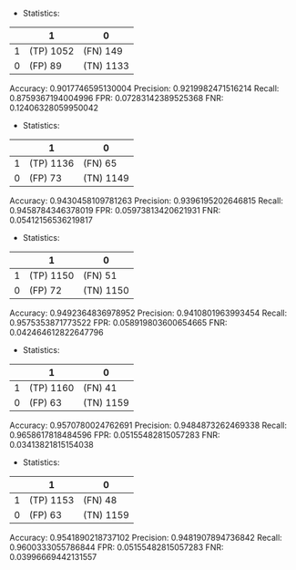 * Statistics: 

|          |    1     |    0     |
|----------|----------|----------|
|    1     |(TP) 1052 | (FN) 149 |
|    0     | (FP) 89  |(TN) 1133 |
Accuracy: 0.9017746595130004
Precision: 0.9219982471516214
Recall: 0.8759367194004996
FPR: 0.07283142389525368
FNR: 0.12406328059950042
* Statistics: 

|          |    1     |    0     |
|----------|----------|----------|
|    1     |(TP) 1136 | (FN) 65  |
|    0     | (FP) 73  |(TN) 1149 |
Accuracy: 0.9430458109781263
Precision: 0.9396195202646815
Recall: 0.9458784346378019
FPR: 0.05973813420621931
FNR: 0.05412156536219817
* Statistics: 

|          |    1     |    0     |
|----------|----------|----------|
|    1     |(TP) 1150 | (FN) 51  |
|    0     | (FP) 72  |(TN) 1150 |
Accuracy: 0.9492364836978952
Precision: 0.9410801963993454
Recall: 0.9575353871773522
FPR: 0.058919803600654665
FNR: 0.042464612822647796
* Statistics: 

|          |    1     |    0     |
|----------|----------|----------|
|    1     |(TP) 1160 | (FN) 41  |
|    0     | (FP) 63  |(TN) 1159 |
Accuracy: 0.9570780024762691
Precision: 0.9484873262469338
Recall: 0.9658617818484596
FPR: 0.05155482815057283
FNR: 0.03413821815154038
* Statistics: 

|          |    1     |    0     |
|----------|----------|----------|
|    1     |(TP) 1153 | (FN) 48  |
|    0     | (FP) 63  |(TN) 1159 |
Accuracy: 0.9541890218737102
Precision: 0.9481907894736842
Recall: 0.9600333055786844
FPR: 0.05155482815057283
FNR: 0.03996669442131557
